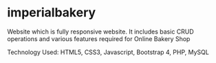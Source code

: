 # imperialbakery
Website which is fully responsive website. It includes basic CRUD operations and various features required for Online Bakery Shop

Technology Used: HTML5, CSS3, Javascript, Bootstrap 4, PHP, MySQL
